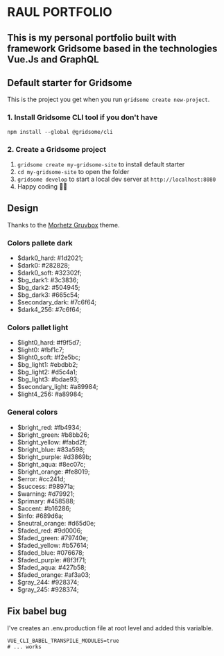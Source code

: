# RAUL PORTFOLIO

## This is my personal portfolio built with framework Gridsome based in the technologies Vue.Js and GraphQL

## Default starter for Gridsome

This is the project you get when you run `gridsome create new-project`.

### 1. Install Gridsome CLI tool if you don't have

`npm install --global @gridsome/cli`

### 2. Create a Gridsome project

1. `gridsome create my-gridsome-site` to install default starter
2. `cd my-gridsome-site` to open the folder
3. `gridsome develop` to start a local dev server at `http://localhost:8080`
4. Happy coding 🎉🙌

## Design

Thanks to the [Morhetz Gruvbox](https://github.com/morhetz/gruvbox) theme.

### Colors pallete dark

- $dark0_hard: #1d2021;
- $dark0: #282828;
- $dark0_soft: #32302f;
- $bg_dark1: #3c3836;
- $bg_dark2: #504945;
- $bg_dark3: #665c54;
- $secondary_dark: #7c6f64;
- $dark4_256: #7c6f64;

### Colors pallet light

- $light0_hard: #f9f5d7;
- $light0: #fbf1c7;
- $light0_soft: #f2e5bc;
- $bg_light1: #ebdbb2;
- $bg_light2: #d5c4a1;
- $bg_light3: #bdae93;
- $secondary_light: #a89984;
- $light4_256: #a89984;

### General colors

- $bright_red: #fb4934;
- $bright_green: #b8bb26;
- $bright_yellow: #fabd2f;
- $bright_blue: #83a598;
- $bright_purple: #d3869b;
- $bright_aqua: #8ec07c;
- $bright_orange: #fe8019;
- $error: #cc241d;
- $success: #98971a;
- $warning: #d79921;
- $primary: #458588;
- $accent: #b16286;
- $info: #689d6a;
- $neutral_orange: #d65d0e;
- $faded_red: #9d0006;
- $faded_green: #79740e;
- $faded_yellow: #b57614;
- $faded_blue: #076678;
- $faded_purple: #8f3f71;
- $faded_aqua: #427b58;
- $faded_orange: #af3a03;
- $gray_244: #928374;
- $gray_245: #928374;

## Fix babel bug

I've creates an .env.production file at root level and added this varialble.

```.env
VUE_CLI_BABEL_TRANSPILE_MODULES=true
# ... works
```
